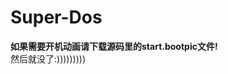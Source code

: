 # Super-Dos  
<!-- Password:im_a_pupil_unlock_my_pc_plz -->
__如果需要开机动画请下载源码里的start.bootpic文件!__  
然后就没了:)))))))))
